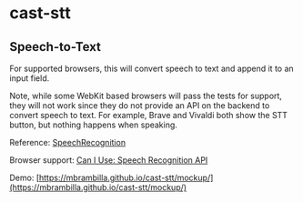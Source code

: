 # cast-stt
## Speech-to-Text

For supported browsers, this will convert speech to text and append it to an input field.

Note, while some WebKit based browsers will pass the tests for support, they will not work since they do not provide an API on the backend to convert speech to text.
For example, Brave and Vivaldi both show the STT button, but nothing happens when speaking.

Reference: [SpeechRecognition](https://developer.mozilla.org/en-US/docs/Web/API/SpeechRecognition)

Browser support: [Can I Use: Speech Recognition API](http://caniuse.com/#feat=speech-recognition)

Demo: [https://mbrambilla.github.io/cast-stt/mockup/](https://mbrambilla.github.io/cast-stt/mockup/)
